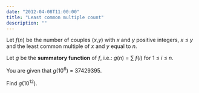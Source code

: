 ```yaml
---
date: "2012-04-08T11:00:00"
title: "Least common multiple count"
description: ""
---
```


<p>
Let <var>f</var>(<var>n</var>) be the number of couples (<var>x</var>,<var>y</var>) with <var>x</var> and <var>y</var> positive integers, <var>x</var> ≤ <var>y</var> and the least common multiple of <var>x</var> and <var>y</var> equal to <var>n</var>.
</p>
<p>
Let <var>g</var> be the <b>summatory function</b> of <var>f</var>, i.e.: 
<var>g</var>(<var>n</var>) = ∑ <var>f</var>(<var>i</var>)  for 1 ≤ <var>i</var> ≤ <var>n</var>.
</p><p>
</p><p>
You are given that <var>g</var>(10<sup>6</sup>) = 37429395.
</p>
<p>
Find <var>g</var>(10<sup>12</sup>).
</p>

